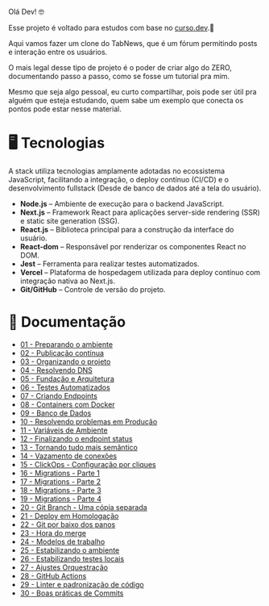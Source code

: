 Olá Dev! 🤓

Esse projeto é voltado para estudos com base no [curso.dev](https://curso.dev).🌱

Aqui vamos fazer um clone do TabNews, que é um fórum permitindo posts e interação entre os usuários.

O mais legal desse tipo de projeto é o poder de criar algo do ZERO, documentando
passo a passo, como se fosse um tutorial pra mim.

Mesmo que seja algo pessoal, eu curto compartilhar, pois pode ser útil pra alguém
que esteja estudando, quem sabe um exemplo que conecta os pontos pode estar nesse
material.

# 🖥️ Tecnologias

A stack utiliza tecnologias amplamente adotadas no ecossistema JavaScript, facilitando a integração, o deploy contínuo (CI/CD) e o desenvolvimento fullstack (Desde de banco de dados até a tela do usuário).

- **Node.js** – Ambiente de execução para o backend JavaScript.
- **Next.js** – Framework React para aplicações server-side rendering (SSR) e static site generation (SSG).
- **React.js** – Biblioteca principal para a construção da interface do usuário.
- **React-dom** – Responsável por renderizar os componentes React no DOM.
- **Jest** – Ferramenta para realizar testes automatizados.
- **Vercel** – Plataforma de hospedagem utilizada para deploy contínuo com integração nativa ao Next.js.
- **Git/GitHub** – Controle de versão do projeto.

# 🔗 Documentação

- [01 - Preparando o ambiente](docs/01-preparando-o-ambiente.md)
- [02 - Publicação contínua](docs/02-publicacao-continua.md)
- [03 - Organizando o projeto](docs/03-organizando-o-projeto.md)
- [04 - Resolvendo DNS](docs/04-resolvendo-dns.md)
- [05 - Fundação e Arquitetura](docs/05-fundacao-e-arquitetura.md)
- [06 - Testes Automatizados](docs/06-testes-automatizados.md)
- [07 - Criando Endpoints](docs/07-criando-endpoints.md)
- [08 - Containers com Docker](docs/08-containers-com-docker.md)
- [09 - Banco de Dados](docs/09-banco-de-dados.md)
- [10 - Resolvendo problemas em Produção](docs/10-resolvendo-problemas-em-prod.md)
- [11 - Variáveis de Ambiente](docs/11-variaveis-de-ambiente.md)
- [12 - Finalizando o endpoint status](docs/12-finalizando-endpoint-status.md)
- [13 - Tornando tudo mais semântico](docs/13-tornando-semantico.md)
- [14 - Vazamento de conexões](docs/14-vazamento-de-conexoes-do-banco.md)
- [15 - ClickOps - Configuração por cliques](docs/15-click-ops-configurando-com-cliques.md)
- [16 - Migrations - Parte 1](docs/16-migrations-parte-1.md)
- [17 - Migrations - Parte 2](docs/17-migrations-parte-2.md)
- [18 - Migrations - Parte 3](docs/18-migrations-parte-3.md)
- [19 - Migrations - Parte 4](docs/19-migrations-parte-4.md)
- [20 - Git Branch - Uma cópia separada](docs/20-git-branches-sao-copias.md)
- [21 - Deploy em Homologação](docs/21-deploy-em-homologacao.md)
- [22 - Git por baixo dos panos](docs/22-git-por-baixo-dos-panos.md)
- [23 - Hora do merge](docs/23-hora-do-merge.md)
- [24 - Modelos de trabalho](docs/24-CI-CD-modelos-de-trabalho.md)
- [25 - Estabilizando o ambiente](docs/25-estabilizando-o-ambiente.md)
- [26 - Estabilizando testes locais](docs/26-estabilizando-testes-locais.md)
- [27 - Ajustes Orquestração](docs/27-ajustes-orquestracao.md)
- [28 - GitHub Actions](docs/28-github-actions.md)
- [29 - Linter e padronização de código](docs/29-linter-e-a-padronizacao.md)
- [30 - Boas práticas de Commits](docs/30-commits-boas-praticas.md)
